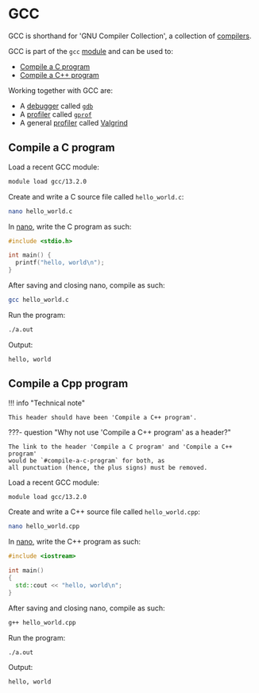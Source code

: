 # GCC

GCC is shorthand for 'GNU Compiler Collection',
a collection of [compilers](compilers.md).

GCC is part of the `gcc` [module](../cluster_guides/modules.md)
and can be used to:

- [Compile a C program](#compile-a-c-program)
- [Compile a C++ program](#compile-a-cpp-program)

Working together with GCC are:

- A [debugger](debuggers.md) called [`gdb`](gdb.md)
- A [profiler](profilers.md) called [`gprof`](gprof.md)
- A general [profiler](profilers.md) called [Valgrind](valgrind.md)

## Compile a C program

Load a recent GCC module:

```bash
module load gcc/13.2.0
```

Create and write a C source file called `hello_world.c`:

```bash
nano hello_world.c
```

In [nano](nano.md), write the C program as such:

```c
#include <stdio.h>

int main() {
  printf("hello, world\n");
}
```

After saving and closing nano, compile as such:

```bash
gcc hello_world.c
```

Run the program:

```bash
./a.out 
```

Output:

```console
hello, world
```

## Compile a Cpp program

!!! info "Technical note"

    This header should have been 'Compile a C++ program'.

???- question "Why not use 'Compile a C++ program' as a header?"

    The link to the header 'Compile a C program' and 'Compile a C++ program' 
    would be `#compile-a-c-program` for both, as
    all punctuation (hence, the plus signs) must be removed.

Load a recent GCC module:

```bash
module load gcc/13.2.0
```

Create and write a C++ source file called `hello_world.cpp`:

```bash
nano hello_world.cpp
```

In [nano](nano.md), write the C++ program as such:

```c++
#include <iostream>

int main() 
{
  std::cout << "hello, world\n";
}

```

After saving and closing nano, compile as such:

```bash
g++ hello_world.cpp 
```

Run the program:

```bash
./a.out 
```

Output:

```console
hello, world
```
